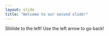 ```yaml
---
layout: slide
title: "Welcome to our second slide!"
---
```

Sliiiiide to the left!
Use the left arrow to go back!
